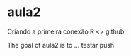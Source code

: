 
# aula2

<!-- badges: start -->
Criando a primeira conexão R <> github
<!-- badges: end -->

The goal of aula2 is to ...
testar push

